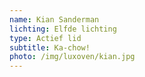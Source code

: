 ```yaml
---
name: Kian Sanderman
lichting: Elfde lichting
type: Actief lid
subtitle: Ka-chow!
photo: /img/luxoven/kian.jpg
---
```


